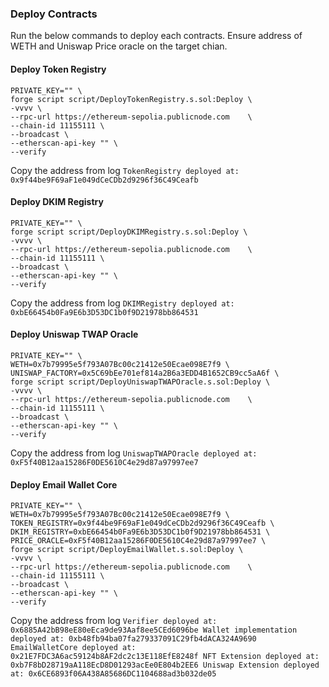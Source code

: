### Deploy Contracts

Run the below commands to deploy each contracts. Ensure address of WETH and Uniswap Price oracle on the target chian.


#### Deploy Token Registry
```
PRIVATE_KEY="" \
forge script script/DeployTokenRegistry.s.sol:Deploy \
-vvvv \
--rpc-url https://ethereum-sepolia.publicnode.com	 \
--chain-id 11155111 \
--broadcast \
--etherscan-api-key "" \
--verify
```

Copy the address from log `TokenRegistry deployed at: 0x9f44be9F69aF1e049dCeCDb2d9296f36C49Ceafb`


#### Deploy DKIM Registry
```
PRIVATE_KEY="" \
forge script script/DeployDKIMRegistry.s.sol:Deploy \
-vvvv \
--rpc-url https://ethereum-sepolia.publicnode.com	 \
--chain-id 11155111 \
--broadcast \
--etherscan-api-key "" \
--verify
```

Copy the address from log `DKIMRegistry deployed at: 0xbE66454b0Fa9E6b3D53DC1b0f9D21978bb864531`


#### Deploy Uniswap TWAP Oracle
```
PRIVATE_KEY="" \
WETH=0x7b79995e5f793A07Bc00c21412e50Ecae098E7f9 \
UNISWAP_FACTORY=0x5C69bEe701ef814a2B6a3EDD4B1652CB9cc5aA6f \
forge script script/DeployUniswapTWAPOracle.s.sol:Deploy \
-vvvv \
--rpc-url https://ethereum-sepolia.publicnode.com	 \
--chain-id 11155111 \
--broadcast \
--etherscan-api-key "" \
--verify
```

Copy the address from log `UniswapTWAPOracle deployed at: 0xF5f40B12aa15286F0DE5610C4e29d87a97997ee7`


#### Deploy Email Wallet Core
```
PRIVATE_KEY="" \
WETH=0x7b79995e5f793A07Bc00c21412e50Ecae098E7f9 \
TOKEN_REGISTRY=0x9f44be9F69aF1e049dCeCDb2d9296f36C49Ceafb \
DKIM_REGISTRY=0xbE66454b0Fa9E6b3D53DC1b0f9D21978bb864531 \
PRICE_ORACLE=0xF5f40B12aa15286F0DE5610C4e29d87a97997ee7 \
forge script script/DeployEmailWallet.s.sol:Deploy \
-vvvv \
--rpc-url https://ethereum-sepolia.publicnode.com	 \
--chain-id 11155111 \
--broadcast \
--etherscan-api-key "" \
--verify
```

Copy the address from log `
  Verifier deployed at: 0x6885A42bB98eE80eEca9de93Aaf8ee5CEd6096be
  Wallet implementation deployed at: 0xb48fb94ba07fa279337091C29fb4dACA324A9690
  EmailWalletCore deployed at: 0x21E7FDC3A6ac59124b8AF2dc2c13E118EfE8248f
  NFT Extension deployed at: 0xb7F8bD28719aA118EcD8D01293acEe0E804b2EE6
  Uniswap Extension deployed at: 0x6CE6893f06A438A85686DC1104688ad3b032de05
`
